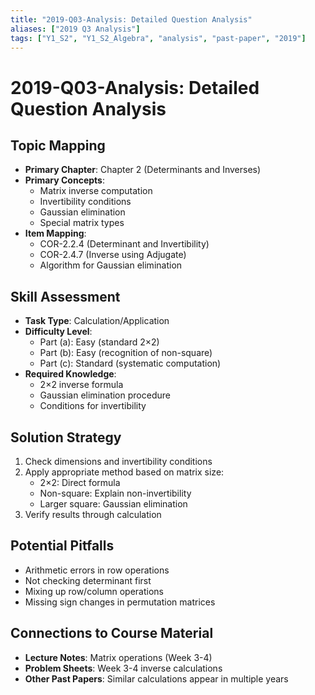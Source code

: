 ```yaml
---
title: "2019-Q03-Analysis: Detailed Question Analysis"
aliases: ["2019 Q3 Analysis"]
tags: ["Y1_S2", "Y1_S2_Algebra", "analysis", "past-paper", "2019"]
---
```


# 2019-Q03-Analysis: Detailed Question Analysis

## Topic Mapping
- **Primary Chapter**: Chapter 2 (Determinants and Inverses)
- **Primary Concepts**: 
  - Matrix inverse computation
  - Invertibility conditions
  - Gaussian elimination
  - Special matrix types
- **Item Mapping**: 
  - COR-2.2.4 (Determinant and Invertibility)
  - COR-2.4.7 (Inverse using Adjugate)
  - Algorithm for Gaussian elimination

## Skill Assessment
- **Task Type**: Calculation/Application
- **Difficulty Level**: 
  - Part (a): Easy (standard 2×2)
  - Part (b): Easy (recognition of non-square)
  - Part (c): Standard (systematic computation)
- **Required Knowledge**: 
  - 2×2 inverse formula
  - Gaussian elimination procedure
  - Conditions for invertibility

## Solution Strategy
1. Check dimensions and invertibility conditions
2. Apply appropriate method based on matrix size:
   - 2×2: Direct formula
   - Non-square: Explain non-invertibility
   - Larger square: Gaussian elimination
3. Verify results through calculation

## Potential Pitfalls
- Arithmetic errors in row operations
- Not checking determinant first
- Mixing up row/column operations
- Missing sign changes in permutation matrices

## Connections to Course Material
- **Lecture Notes**: Matrix operations (Week 3-4)
- **Problem Sheets**: Week 3-4 inverse calculations
- **Other Past Papers**: Similar calculations appear in multiple years